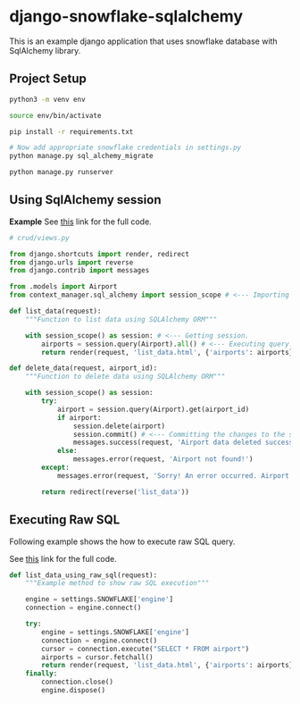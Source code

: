 # django-snowflake-sqlalchemy

This is an example django application that uses snowflake database with SqlAlchemy library.

## Project Setup

``` bash
python3 -m venv env

source env/bin/activate

pip install -r requirements.txt

# Now add appropriate snowflake credentials in settings.py
python manage.py sql_alchemy_migrate

python manage.py runserver
```
## Using SqlAlchemy session

**Example**
See [this](https://github.com/tysonpaul89/django-snowflake-sqlalchemy/blob/main/crud/views.py) link for the full code.

``` python
# crud/views.py

from django.shortcuts import render, redirect
from django.urls import reverse
from django.contrib import messages

from .models import Airport
from context_manager.sql_alchemy import session_scope # <--- Importing session.

def list_data(request):
    """Function to list data using SQLAlchemy ORM"""

    with session_scope() as session: # <--- Getting session.
        airports = session.query(Airport).all() # <--- Executing query.
        return render(request, 'list_data.html', {'airports': airports})

def delete_data(request, airport_id):
    """Function to delete data using SQLAlchemy ORM"""

    with session_scope() as session:
        try:
            airport = session.query(Airport).get(airport_id)
            if airport:
                session.delete(airport)
                session.commit() # <--- Committing the changes to the session.
                messages.success(request, 'Airport data deleted successfully.')
            else:
                messages.error(request, 'Airport not found!')
        except:
            messages.error(request, 'Sorry! An error occurred. Airport data not deleted.')

        return redirect(reverse('list_data'))
```

## Executing Raw SQL

Following example shows the how to execute raw SQL query.

See [this](https://github.com/tysonpaul89/django-snowflake-sqlalchemy/blob/main/crud/views.py) link for the full code.

``` python
def list_data_using_raw_sql(request):
    """Example method to show raw SQL execution"""

    engine = settings.SNOWFLAKE['engine']
    connection = engine.connect()

    try:
        engine = settings.SNOWFLAKE['engine']
        connection = engine.connect()
        cursor = connection.execute("SELECT * FROM airport")
        airports = cursor.fetchall()
        return render(request, 'list_data.html', {'airports': airports})
    finally:
        connection.close()
        engine.dispose()
```